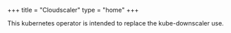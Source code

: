 +++
title = "Cloudscaler"
type = "home"
+++

This kubernetes operator is intended to replace the kube-downscaler use.
